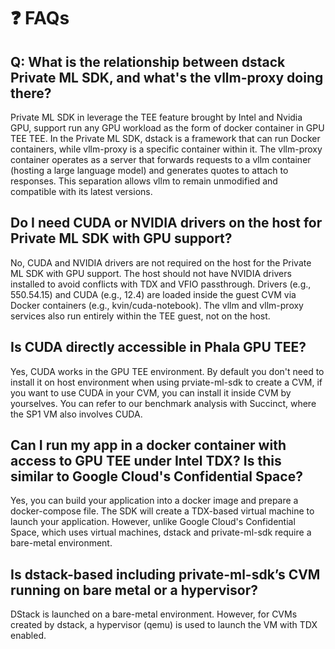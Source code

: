 # ❓ FAQs

## Q: What is the relationship between dstack Private ML SDK, and what's the vllm-proxy doing there?

Private ML SDK in leverage the TEE feature brought by Intel and Nvidia GPU, support run any GPU workload as the form of docker container in GPU TEE TEE. In the Private ML SDK, dstack is a framework that can run Docker containers, while vllm-proxy is a specific container within it. The vllm-proxy container operates as a server that forwards requests to a vllm container (hosting a large language model) and generates quotes to attach to responses. This separation allows vllm to remain unmodified and compatible with its latest versions.

## Do I need CUDA or NVIDIA drivers on the host for Private ML SDK with GPU support?

No, CUDA and NVIDIA drivers are not required on the host for the Private ML SDK with GPU support. The host should not have NVIDIA drivers installed to avoid conflicts with TDX and VFIO passthrough. Drivers (e.g., 550.54.15) and CUDA (e.g., 12.4) are loaded inside the guest CVM via Docker containers (e.g., kvin/cuda-notebook). The vllm and vllm-proxy services also run entirely within the TEE guest, not on the host.

## Is CUDA directly accessible in Phala GPU TEE?

Yes, CUDA works in the GPU TEE environment. By default you don't need to install it on host environment when using prviate-ml-sdk to create a CVM, if you want to use CUDA in your CVM, you can install it inside CVM by yourselves. You can refer to our benchmark analysis with Succinct, where the SP1 VM also involves CUDA.

## Can I run my app in a docker container with access to GPU TEE under Intel TDX? Is this similar to Google Cloud's Confidential Space?

Yes, you can build your application into a docker image and prepare a docker-compose file. The SDK will create a TDX-based virtual machine to launch your application. However, unlike Google Cloud's Confidential Space, which uses virtual machines, dstack and private-ml-sdk require a bare-metal environment.

## Is dstack-based including private-ml-sdk’s CVM running on bare metal or a hypervisor?

DStack is launched on a bare-metal environment. However, for CVMs created by dstack, a hypervisor (qemu) is used to launch the VM with TDX enabled.
